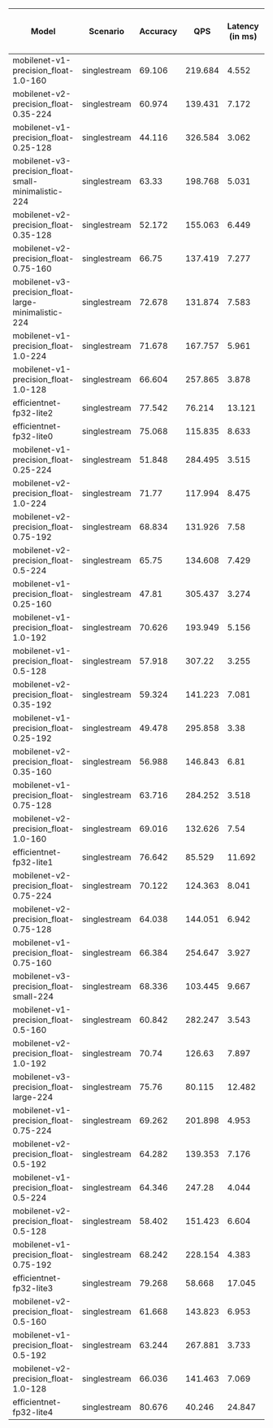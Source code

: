 | Model                                               | Scenario     |   Accuracy |     QPS |   Latency (in ms) | Power Efficiency (in samples/J)   |
|-----------------------------------------------------|--------------|------------|---------|-------------------|-----------------------------------|
| mobilenet-v1-precision_float-1.0-160                | singlestream |     69.106 | 219.684 |             4.552 |                                   |
| mobilenet-v2-precision_float-0.35-224               | singlestream |     60.974 | 139.431 |             7.172 |                                   |
| mobilenet-v1-precision_float-0.25-128               | singlestream |     44.116 | 326.584 |             3.062 |                                   |
| mobilenet-v3-precision_float-small-minimalistic-224 | singlestream |     63.33  | 198.768 |             5.031 |                                   |
| mobilenet-v2-precision_float-0.35-128               | singlestream |     52.172 | 155.063 |             6.449 |                                   |
| mobilenet-v2-precision_float-0.75-160               | singlestream |     66.75  | 137.419 |             7.277 |                                   |
| mobilenet-v3-precision_float-large-minimalistic-224 | singlestream |     72.678 | 131.874 |             7.583 |                                   |
| mobilenet-v1-precision_float-1.0-224                | singlestream |     71.678 | 167.757 |             5.961 |                                   |
| mobilenet-v1-precision_float-1.0-128                | singlestream |     66.604 | 257.865 |             3.878 |                                   |
| efficientnet-fp32-lite2                             | singlestream |     77.542 |  76.214 |            13.121 |                                   |
| efficientnet-fp32-lite0                             | singlestream |     75.068 | 115.835 |             8.633 |                                   |
| mobilenet-v1-precision_float-0.25-224               | singlestream |     51.848 | 284.495 |             3.515 |                                   |
| mobilenet-v2-precision_float-1.0-224                | singlestream |     71.77  | 117.994 |             8.475 |                                   |
| mobilenet-v2-precision_float-0.75-192               | singlestream |     68.834 | 131.926 |             7.58  |                                   |
| mobilenet-v2-precision_float-0.5-224                | singlestream |     65.75  | 134.608 |             7.429 |                                   |
| mobilenet-v1-precision_float-0.25-160               | singlestream |     47.81  | 305.437 |             3.274 |                                   |
| mobilenet-v1-precision_float-1.0-192                | singlestream |     70.626 | 193.949 |             5.156 |                                   |
| mobilenet-v1-precision_float-0.5-128                | singlestream |     57.918 | 307.22  |             3.255 |                                   |
| mobilenet-v2-precision_float-0.35-192               | singlestream |     59.324 | 141.223 |             7.081 |                                   |
| mobilenet-v1-precision_float-0.25-192               | singlestream |     49.478 | 295.858 |             3.38  |                                   |
| mobilenet-v2-precision_float-0.35-160               | singlestream |     56.988 | 146.843 |             6.81  |                                   |
| mobilenet-v1-precision_float-0.75-128               | singlestream |     63.716 | 284.252 |             3.518 |                                   |
| mobilenet-v2-precision_float-1.0-160                | singlestream |     69.016 | 132.626 |             7.54  |                                   |
| efficientnet-fp32-lite1                             | singlestream |     76.642 |  85.529 |            11.692 |                                   |
| mobilenet-v2-precision_float-0.75-224               | singlestream |     70.122 | 124.363 |             8.041 |                                   |
| mobilenet-v2-precision_float-0.75-128               | singlestream |     64.038 | 144.051 |             6.942 |                                   |
| mobilenet-v1-precision_float-0.75-160               | singlestream |     66.384 | 254.647 |             3.927 |                                   |
| mobilenet-v3-precision_float-small-224              | singlestream |     68.336 | 103.445 |             9.667 |                                   |
| mobilenet-v1-precision_float-0.5-160                | singlestream |     60.842 | 282.247 |             3.543 |                                   |
| mobilenet-v2-precision_float-1.0-192                | singlestream |     70.74  | 126.63  |             7.897 |                                   |
| mobilenet-v3-precision_float-large-224              | singlestream |     75.76  |  80.115 |            12.482 |                                   |
| mobilenet-v1-precision_float-0.75-224               | singlestream |     69.262 | 201.898 |             4.953 |                                   |
| mobilenet-v2-precision_float-0.5-192                | singlestream |     64.282 | 139.353 |             7.176 |                                   |
| mobilenet-v1-precision_float-0.5-224                | singlestream |     64.346 | 247.28  |             4.044 |                                   |
| mobilenet-v2-precision_float-0.5-128                | singlestream |     58.402 | 151.423 |             6.604 |                                   |
| mobilenet-v1-precision_float-0.75-192               | singlestream |     68.242 | 228.154 |             4.383 |                                   |
| efficientnet-fp32-lite3                             | singlestream |     79.268 |  58.668 |            17.045 |                                   |
| mobilenet-v2-precision_float-0.5-160                | singlestream |     61.668 | 143.823 |             6.953 |                                   |
| mobilenet-v1-precision_float-0.5-192                | singlestream |     63.244 | 267.881 |             3.733 |                                   |
| mobilenet-v2-precision_float-1.0-128                | singlestream |     66.036 | 141.463 |             7.069 |                                   |
| efficientnet-fp32-lite4                             | singlestream |     80.676 |  40.246 |            24.847 |                                   |